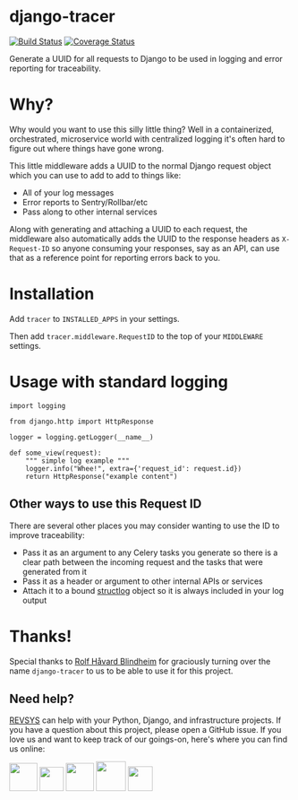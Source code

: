 django-tracer
========================
[![Build Status](https://travis-ci.org/revsys/django-tracer.svg?branch=master)](https://travis-ci.org/revsys/django-tracer)
[![Coverage Status](https://coveralls.io/repos/github/revsys/django-tracer/badge.svg?branch=master)](https://coveralls.io/github/revsys/django-tracer?branch=master)

Generate a UUID for all requests to Django to be used in logging and error reporting for traceability. 

# Why? 

Why would you want to use this silly little thing? Well in a containerized, orchestrated, microservice world with centralized logging it's often hard to figure out where things have gone wrong.  

This little middleware adds a UUID to the normal Django request object which you can use to add to add to things like: 

- All of your log messages
- Error reports to Sentry/Rollbar/etc
- Pass along to other internal services

Along with generating and attaching a UUID to each request, the middleware also automatically adds the UUID to the response headers as `X-Request-ID` so anyone consuming your responses, say as an API, can use that as a reference point for reporting errors back to you. 

# Installation

Add `tracer` to `INSTALLED_APPS` in your settings. 

Then add `tracer.middleware.RequestID` to the top of your `MIDDLEWARE` settings. 

# Usage with standard logging

```
import logging

from django.http import HttpResponse

logger = logging.getLogger(__name__)

def some_view(request):
    """ simple log example """
    logger.info("Whee!", extra={'request_id': request.id})
    return HttpResponse("example content")
```

## Other ways to use this Request ID

There are several other places you may consider wanting to use the ID to improve traceability: 

- Pass it as an argument to any Celery tasks you generate so there is a clear path between the incoming request and the tasks that were generated from it
- Pass it as a header or argument to other internal APIs or services 
- Attach it to a bound [structlog](http://www.structlog.org/) object so it is always included in your log output

# Thanks! 

Special thanks to [Rolf Håvard Blindheim](https://github.com/rhblind) for graciously turning over the name `django-tracer` to us to be able to use it for this project. 

## Need help?

[REVSYS](http://www.revsys.com?utm_medium=github&utm_source=django-tracer) can help with your Python, Django, and infrastructure projects. If you have a question about this project, please open a GitHub issue. If you love us and want to keep track of our goings-on, here's where you can find us online:

<a href="https://revsys.com?utm_medium=github&utm_source=django-tracer"><img src="https://pbs.twimg.com/profile_images/915928618840285185/sUdRGIn1_400x400.jpg" height="50" /></a>
<a href="https://twitter.com/revsys"><img src="https://cdn1.iconfinder.com/data/icons/new_twitter_icon/256/bird_twitter_new_simple.png" height="43" /></a>
<a href="https://www.facebook.com/revsysllc/"><img src="https://cdn3.iconfinder.com/data/icons/picons-social/57/06-facebook-512.png" height="50" /></a>
<a href="https://github.com/revsys/"><img src="https://assets-cdn.github.com/images/modules/logos_page/GitHub-Mark.png" height="53" /></a>
<a href="https://gitlab.com/revsys"><img src="https://upload.wikimedia.org/wikipedia/commons/thumb/1/18/GitLab_Logo.svg/2000px-GitLab_Logo.svg.png" height="44" /></a>

